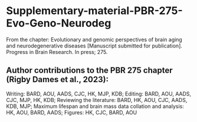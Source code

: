 # Supplementary-material-PBR-275-Evo-Geno-Neurodeg
From the chapter: Evolutionary and genomic perspectives of brain aging and neurodegenerative diseases [Manuscript submitted for publication]. Progress in Brain Research. In press; 275.
## Author contributions to the PBR 275 chapter (Rigby Dames et al., 2023):
Writing: BARD, AOU, AADS, CJC, HK, MJP, KDB; Editing: BARD, AOU, AADS, CJC, MJP, HK, KDB; Reviewing the literature: BARD, HK, AOU, CJC, AADS, KDB, MJP; Maximum lifespan and brain mass data collation and analysis: HK, AOU, BARD, AADS; Figures: HK, CJC, BARD, AOU
